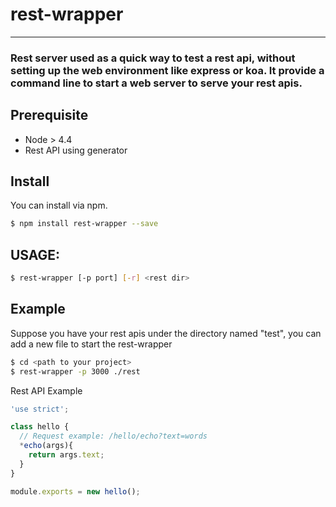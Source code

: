 # rest-wrapper
---
### Rest server used as a quick way to test a rest api, without setting up the web environment like express or koa. It provide a command line to start a web server to serve your rest apis.

## Prerequisite
* Node > 4.4
* Rest API using generator

## Install

You can install via npm.

```bash
$ npm install rest-wrapper --save
```

## USAGE:
```bash
$ rest-wrapper [-p port] [-r] <rest dir>
```

## Example

Suppose you have your rest apis under the directory named "test", you can add a new file to start the rest-wrapper

```bash
$ cd <path to your project>
$ rest-wrapper -p 3000 ./rest
```

Rest API Example
```js
'use strict';

class hello {
  // Request example: /hello/echo?text=words
  *echo(args){
    return args.text;
  }
}

module.exports = new hello();
```
